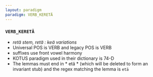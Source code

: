 ```yaml
---
layout: paradigm
paradigm: VERB_KERETÄ
---
```

### ` VERB_KERETÄ `

* _retä stem, retä : keä variations_
* Universal POS is VERB and legacy POS is VERB
* suffixes use front vowel harmony
* KOTUS paradigm used in their dictionary is 74-D
* The lemmas must end in * etä * (which will be deleted to form an invariant stub) and the regex matching the lemma is ` etä `

